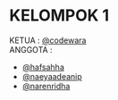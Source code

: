 # KELOMPOK 1

KETUA : [@codewara](github.com/codewara)<br/>
ANGGOTA : 
- [@hafsahha](github.com/@hafsahha)
- [@naeyaadeanip](github.com/@naeyaadeanip)
- [@narenridha](github.com/@narenridha)